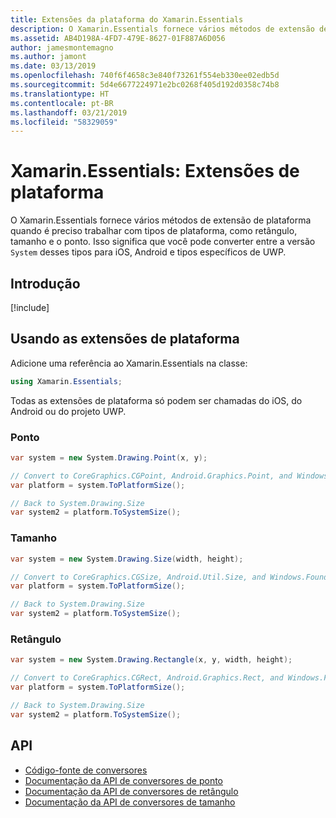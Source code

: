 ```yaml
---
title: Extensões da plataforma do Xamarin.Essentials
description: O Xamarin.Essentials fornece vários métodos de extensão de plataforma quando é preciso trabalhar com tipos de plataforma, como retângulo, tamanho e o ponto.
ms.assetid: AB4D198A-4FD7-479E-8627-01F887A6D056
author: jamesmontemagno
ms.author: jamont
ms.date: 03/13/2019
ms.openlocfilehash: 740f6f4658c3e840f73261f554eb330ee02edb5d
ms.sourcegitcommit: 5d4e6677224971e2bc0268f405d192d0358c74b8
ms.translationtype: HT
ms.contentlocale: pt-BR
ms.lasthandoff: 03/21/2019
ms.locfileid: "58329059"
---
```

# <a name="xamarinessentials-platform-extensions"></a>Xamarin.Essentials: Extensões de plataforma

O Xamarin.Essentials fornece vários métodos de extensão de plataforma quando é preciso trabalhar com tipos de plataforma, como retângulo, tamanho e o ponto. Isso significa que você pode converter entre a versão `System` desses tipos para iOS, Android e tipos específicos de UWP. 

## <a name="get-started"></a>Introdução

[!include[](~/essentials/includes/get-started.md)]

## <a name="using-platform-extensions"></a>Usando as extensões de plataforma

Adicione uma referência ao Xamarin.Essentials na classe:

```csharp
using Xamarin.Essentials;
```

Todas as extensões de plataforma só podem ser chamadas do iOS, do Android ou do projeto UWP.

### <a name="point"></a>Ponto

```csharp
var system = new System.Drawing.Point(x, y);

// Convert to CoreGraphics.CGPoint, Android.Graphics.Point, and Windows.Foundation.Point
var platform = system.ToPlatformSize();

// Back to System.Drawing.Size
var system2 = platform.ToSystemSize();
```

### <a name="size"></a>Tamanho

```csharp
var system = new System.Drawing.Size(width, height);

// Convert to CoreGraphics.CGSize, Android.Util.Size, and Windows.Foundation.Size
var platform = system.ToPlatformSize();

// Back to System.Drawing.Size
var system2 = platform.ToSystemSize();
```

### <a name="rectangle"></a>Retângulo

```csharp
var system = new System.Drawing.Rectangle(x, y, width, height);

// Convert to CoreGraphics.CGRect, Android.Graphics.Rect, and Windows.Foundation.Rect
var platform = system.ToPlatformSize();

// Back to System.Drawing.Size
var system2 = platform.ToSystemSize();
```

## <a name="api"></a>API

- [Código-fonte de conversores](https://github.com/xamarin/Essentials/tree/master/Xamarin.Essentials/Types/PlatformExtensions)
- [Documentação da API de conversores de ponto](xref:Xamarin.Essentials.PointExtensions)
- [Documentação da API de conversores de retângulo](xref:Xamarin.Essentials.RectangleExtensions)
- [Documentação da API de conversores de tamanho](xref:Xamarin.Essentials.SizeExtensions)
